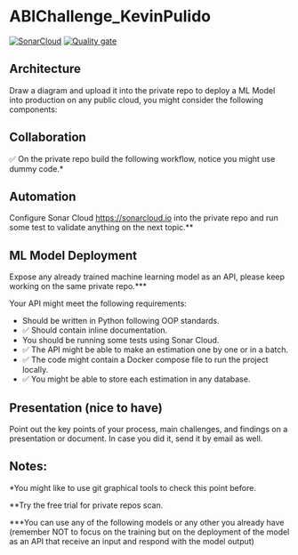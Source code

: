 # ABIChallenge_KevinPulido
[![SonarCloud](https://sonarcloud.io/images/project_badges/sonarcloud-white.svg)](https://sonarcloud.io/summary/new_code?id=kevinpulido89_ABIChallenge_KevinPulido)
[![Quality gate](https://sonarcloud.io/api/project_badges/quality_gate?project=kevinpulido89_ABIChallenge_KevinPulido&token=ce60e34129e1e176ebcb6af15a901ac9e0f59101)](https://sonarcloud.io/summary/new_code?id=kevinpulido89_ABIChallenge_KevinPulido)

## Architecture
Draw a diagram and upload it into the private repo to deploy a ML Model into production on any
public cloud, you might consider the following components:

## Collaboration
✅ On the private repo build the following workflow, notice you might use dummy code.*

## Automation
Configure Sonar Cloud https://sonarcloud.io into the private repo and run some test to validate
anything on the next topic.**

## ML Model Deployment

Expose any already trained machine learning model as an API, please keep working on the
same private repo.***

Your API might meet the following requirements:
- Should be written in Python following OOP standards.
- ✅ Should contain inline documentation.
- You should be running some tests using Sonar Cloud.
- ✅ The API might be able to make an estimation one by one or in a batch.
- ✅ The code might contain a Docker compose file to run the project locally.
- ✅ You might be able to store each estimation in any database.

## Presentation (nice to have)
Point out the key points of your process, main challenges, and findings on a presentation or
document. In case you did it, send it by email as well.


## Notes:
*You might like to use git graphical tools to check this point before.

**Try the free trial for private repos scan.

***You can use any of the following models or any other you already have (remember NOT to focus on
the training but on the deployment of the model as an API that receive an input and respond with the
model output)
